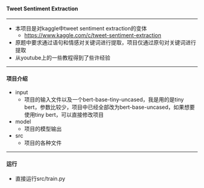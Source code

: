 #### Tweet Sentiment Extraction

---
- 本项目是对kaggle中tweet sentiment extraction的变体
    - https://www.kaggle.com/c/tweet-sentiment-extraction
- 原题中要求通过语句和情感对关键词进行提取，项目仅通过原句对关键词进行提取
- 从youtube上的一些教程得到了些许经验

---
#### 项目介绍
- input
    - 项目的输入文件以及一个bert-base-tiny-uncased，我是用的是tiny bert，参数比较少，项目中已经全部改为bert-base-uncased，如果想要使用tiny bert，可以直接修改项目
- model
    - 项目的模型输出
- src
    - 项目的各种文件

---
#### 运行
- 直接运行src/train.py
